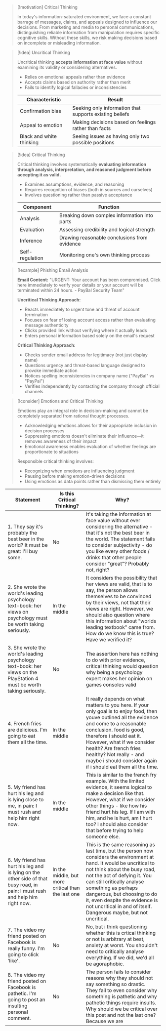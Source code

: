 > [!motivation] Critical Thinking
> 
> In today's information-saturated environment, we face a constant barrage of messages, claims, and appeals designed to influence our decisions. From marketing and media to personal communications, distinguishing reliable information from manipulation requires specific cognitive skills. Without these skills, we risk making decisions based on incomplete or misleading information.

> [!idea] Uncritical Thinking
> 
> Uncritical thinking **accepts information at face value** without examining its validity or considering alternatives.
> 
> - Relies on emotional appeals rather than evidence
> - Accepts claims based on authority rather than merit
> - Fails to identify logical fallacies or inconsistencies
> 
> |Characteristic|Result|
> |---|---|
> |Confirmation bias|Seeking only information that supports existing beliefs|
> |Appeal to emotion|Making decisions based on feelings rather than facts|
> |Black and white thinking|Seeing issues as having only two possible positions|

> [!idea] Critical Thinking
> 
> Critical thinking involves systematically **evaluating information through analysis, interpretation, and reasoned judgment before accepting it as valid.**
> 
> - Examines assumptions, evidence, and reasoning
> - Requires recognition of biases (both in sources and ourselves)
> - Involves questioning rather than passive acceptance
> 
> |Component|Function|
> |---|---|
> |Analysis|Breaking down complex information into parts|
> |Evaluation|Assessing credibility and logical strength|
> |Inference|Drawing reasonable conclusions from evidence|
> |Self-regulation|Monitoring one's own thinking process|

> [!example] Phishing Email Analysis
> 
> **Email Content:** "URGENT: Your account has been compromised. Click here immediately to verify your details or your account will be terminated within 24 hours. - PayBal Security Team"
> 
> **Uncritical Thinking Approach:**
> 
> - Reacts immediately to urgent tone and threat of account termination
> - Focuses on fear of losing account access rather than evaluating message authenticity
> - Clicks provided link without verifying where it actually leads
> - Enters personal information based solely on the email's request
> 
> **Critical Thinking Approach:**
> 
> - Checks sender email address for legitimacy (not just display name)
> - Questions urgency and threat-based language designed to provoke immediate action
> - Notices spelling inconsistencies in company name ("PayBal" vs "PayPal")
> - Verifies independently by contacting the company through official channels

> [!consider] Emotions and Critical Thinking
> 
> Emotions play an integral role in decision-making and cannot be completely separated from rational thought processes.
> 
> - Acknowledging emotions allows for their appropriate inclusion in decision processes
> - Suppressing emotions doesn't eliminate their influence—it removes awareness of their impact
> - Emotional awareness enables evaluation of whether feelings are proportionate to situations
> 
> Responsible critical thinking involves:
> 
> - Recognizing when emotions are influencing judgment
> - Pausing before making emotion-driven decisions
> - Using emotions as data points rather than dismissing them entirely

| Statement                                                                                                                    | Is this Critical Thinking?                         | Why?                                                                                                                                                                                                                                                                                                                                                                          |
| ---------------------------------------------------------------------------------------------------------------------------- | -------------------------------------------------- | ----------------------------------------------------------------------------------------------------------------------------------------------------------------------------------------------------------------------------------------------------------------------------------------------------------------------------------------------------------------------------- |
| 1. They say it's probably the best beer in the world? It must be great: I'll buy some.                                       | No                                                 | It's taking the information at face value without ever considering the alternative - that it's not the best beer in the world. The statement fails to consider subjectivity - do you like every other foods / drinks that other people consider "great"? Probably not, right?                                                                                                 |
| 2. She wrote the world's leading psychology text-book: her views on psychology must be worth taking seriously.               | In the middle                                      | It considers the possibility that her views are valid, that is to say, the person allows themselves to be convinced by their views, not that their views are right. However, we should also question where this information about "worlds leading textbook" came from. How do we know this is true? Have we verified it?                                                      |
| 3. She wrote the world's leading psychology text-book: her views on the PlayStation 4 must be worth taking seriously.        | No                                                 | The assertion here has nothing to do with prior evidence, critical thinking would question why being a psychology expert makes her opinion on games consoles valid                                                                                                                                                                                                            |
| 4. French fries are delicious. I'm going to eat them all the time.                                                           | In the middle                                      | It really depends on what matters to you here. If your only goal is to enjoy food, then youve outlined all the evidence and come to a reasonable conclusion. food is good, therefore i should eat it. However, what if we consider health? Are french fries healthy? Not really - and maybe i should consider again if i should eat them all the time.                        |
| 5. My friend has hurt his leg and is lying close to me, in pain: I must rush and help him right now.                         | In the middle                                      | This is similar to the french fry example. With the limited evidence, it seems logical to make a decision like that. However, what if we consider other things - like how his friend hurt his leg. If I am with him, and he is hurt, am I hurt too? I should also consider that before trying to help someone else.                                                           |
| 6. My friend has hurt his leg and is lying on the other side of that busy road, in pain: I must rush and help him right now. | In the middle, but more critical than the last one | This is the same reasoning as last time, but the person now considers the environment at hand. It would be uncritical to not think about the busy road, not the act of defying it. You can still critically analyse something as perhaps dangerous, but choosing to do it, even despite the evidence is not uncritical in and of itself. Dangerous maybe, but not uncritical. |
| 7. The video my friend posted on Facebook is really funny. I'm going to click 'like'.                                        | No                                                 | No, but i think questioning whether this is crtical thinking or not is arbitrary at best, anxiety at worst. You shouldn't need to critically analyse everything. If we did, we'd all be agoraphobic.                                                                                                                                                                          |
| 8. The video my friend posted on Facebook is pathetic. I'm going to post an insulting personal comment.                      | No                                                 | The person fails to consider reasons why they should not say something so drastic. They fail to even consider why something is pathetic and why pathetic things require insults. Why should we be critical over this post and not the last one? Because we are                                                                                                                |
